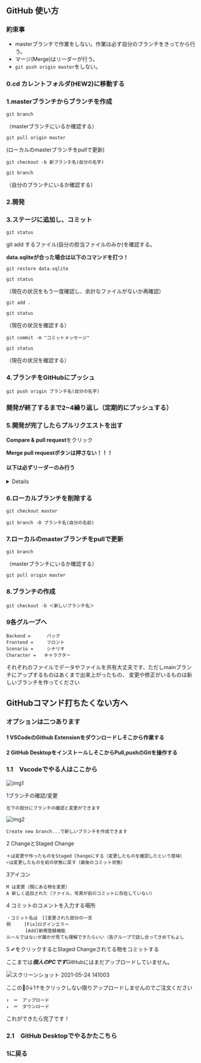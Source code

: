 ## GitHub 使い方

### 約束事
* masterブランチで作業をしない。作業は必ず自分のブランチをきってから行う。
* マージ(Merge)はリーダーが行う。
* `git push origin master`をしない。

### 0.cd カレントフォルダ(HEW2)に移動する

### 1.masterブランチからブランチを作成

`git branch`

（masterブランチにいるか確認する）

`git pull origin master`

(ローカルのmasterブランチをpullで更新)

`git checkout -b 新ブランチ名(自分の名字)`

`git branch`

（自分のブランチにいるか確認する）

### 2.開発

### 3.ステージに追加し、コミット

`git status`

git add するファイル(自分の担当ファイルのみか)を確認する。

**data.sqliteが合った場合は以下のコマンドを打つ！**

`git restore data.sqlite`

`git status`

（現在の状況をもう一度確認し、余計なファイルがないか再確認）

`git add .`

`git status`

（現在の状況を確認する）

`git commit -m "コミットメッセージ"`

`git status`

（現在の状況を確認する）

### 4.ブランチをGitHubにプッシュ
`git push origin ブランチ名(自分の名字)`

### 開発が終了するまで2~4繰り返し（定期的にプッシュする）

### 5.開発が完了したらプルリクエストを出す
**Compare & pull request**をクリック

**Merge pull requestボタンは押さない！！！**

#### 以下は必ずリーダーのみ行う
<details>
Merge pull requestボタンを押しmainブランチにマージ

Delete branchボタンを押し不要になったリモートブランチを削除
</details>

### 6.ローカルブランチを削除する
`git checkout master`

`git branch -D ブランチ名(自分の名前)`

### 7.ローカルのmasterブランチをpullで更新
`git branch`

（masterブランチにいるか確認する）

`git pull origin master`


### 8.ブランチの作成


`git checkout -b ＜新しいブランチ名＞`

### 9各グループへ

    Backend =      バック
    Frontend =     フロント
    Scenario =     シナリオ
    Character =   キャラクター

それぞれのファイルでデータやファイルを共有大丈夫です、ただしmainブランチにアップするものはあくまで出来上がったもの、
変更や修正がいるものは新しいブランチを作ってください



## GitHubコマンド打ちたくない方へ

### オプションは二つあります

#### 1  VSCodeのGithub Extensionをダウンロードしそこから作業する

#### 2  GitHub DesktopをインストールしそこからPull,pushのGitを操作する




### 1.1　Vscodeでやる人はここから

![img1](https://user-images.githubusercontent.com/50572505/119298062-38905a00-bc97-11eb-810a-87627aa79cf7.png)

 1ブランチの確認/変更
   
    左下の部分にブランチの確認と変更ができます


   ![img2](https://user-images.githubusercontent.com/50572505/119298469-10552b00-bc98-11eb-963c-dffc9fea2add.png)
   
    Create new branch...で新しいブランチを作成できます

 2 ChangeとStaged Change　
      
    ＋は変更や作ったものをStaged Changeにする（変更したものを確認したという意味）
    ↶は変更したものを前の状態に戻す（最後のコミット状態）

 3アイコン
      
    M は変更（既にある物を変更）
    A 新しく追加された（ファイル、写真が前のコミットに存在していない）


 4 コミットのコメントを入力する場所
    
    ・コミット名は　[]変更された部分の一言
    例　　　[Fix]ログインエラー   
           [Add]新規登録機能
    ルールではないが誰かが見ても理解できたらいい（各グループで話し合ってきめてもよし



  5 ✔をクリックするとStaged Changeされてる物をコミットする    

ここまでは***個人のPCです***GitHubにはまだアップロードしていません。

![スクリーンショット 2021-05-24 141003](https://user-images.githubusercontent.com/50572505/119299792-9d997f00-bc9a-11eb-9b84-29197b362321.png)

ここの🔄0↓1↑をクリックしない限りアップロードしませんのでご注文ください
    
    ↑　＝　アップロード
    ↓　＝　ダウンロード


これができたら完了です！


  


### 2.1　GitHub Desktopでやるかたこちら

### 1に戻る
